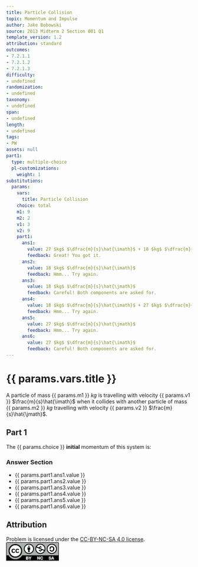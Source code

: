 ```yaml
---
title: Particle Collision
topic: Momentum and Impulse
author: Jake Bobowski
source: 2013 Midterm 2 Section 001 Q1
template_version: 1.2
attribution: standard
outcomes:
- 7.2.1.1
- 7.2.1.2
- 7.2.1.3
difficulty:
- undefined
randomization:
- undefined
taxonomy:
- undefined
span:
- undefined
length:
- undefined
tags:
- PW
assets: null
part1:
  type: multiple-choice
  pl-customizations:
    weight: 1
substitutions:
  params:
    vars:
      title: Particle Collision
    choice: total
    m1: 9
    m2: 2
    v1: 3
    v2: 9
    part1:
      ans1:
        value: 27 $kg$ $\dfrac{m}{s}\hat{\imath}$ + 18 $kg$ $\dfrac{m}{s}\hat{\jmath}$
        feedback: Great! You got it.
      ans2:
        value: 18 $kg$ $\dfrac{m}{s}\hat{\imath}$
        feedback: Hmm... Try again.
      ans3:
        value: 18 $kg$ $\dfrac{m}{s}\hat{\jmath}$
        feedback: Careful! Both components are asked for.
      ans4:
        value: 18 $kg$ $\dfrac{m}{s}\hat{\imath}$ + 27 $kg$ $\dfrac{m}{s}\hat{\jmath}$
        feedback: Hmm... Try again.
      ans5:
        value: 27 $kg$ $\dfrac{m}{s}\hat{\jmath}$
        feedback: Hmm... Try again.
      ans6:
        value: 27 $kg$ $\dfrac{m}{s}\hat{\imath}$
        feedback: Careful! Both components are asked for.
---
```

# {{ params.vars.title }}
A particle of mass {{ params.m1 }} $kg$ is travelling with velocity {{ params.v1 }} $\frac{m}{s}\hat{\imath}$ when it collides with another particle of mass {{ params.m2 }} $kg$ travelling with velocity {{ params.v2 }} $\frac{m}{s}\hat{\jmath}$.

## Part 1

The {{ params.choice }} **initial** momentum of this system is:

### Answer Section

- {{ params.part1.ans1.value }}
- {{ params.part1.ans2.value }}
- {{ params.part1.ans3.value }}
- {{ params.part1.ans4.value }}
- {{ params.part1.ans5.value }}
- {{ params.part1.ans6.value }}

## Attribution

Problem is licensed under the [CC-BY-NC-SA 4.0 license](https://creativecommons.org/licenses/by-nc-sa/4.0/).<br> ![The Creative Commons 4.0 license requiring attribution-BY, non-commercial-NC, and share-alike-SA license.](https://raw.githubusercontent.com/firasm/bits/master/by-nc-sa.png)
